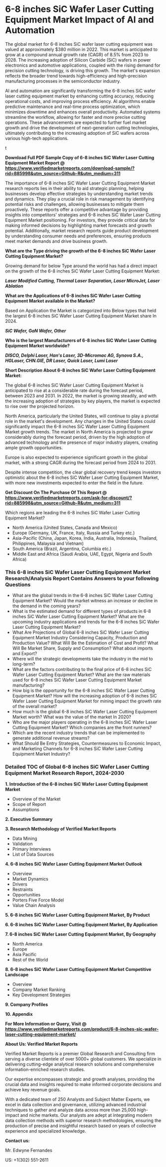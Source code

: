 <meta name="title" content="Global 6-8 inches SiC Wafer Laser Cutting Equipment Market Impact of AI and Automation"><meta name="description" content="The global market for 6-8 inches SiC wafer laser cutting equipment was valued at approximately $380 million in 2022. This market is anticipated to grow at a compound a"><meta name="title" content="6-8 inches SiC Wafer Laser Cutting Equipment Market Size, Share, Scope, Trends, Growth, Opportunities, Analysis, Forecast"><h1>6-8 inches SiC Wafer Laser Cutting Equipment Market Impact of AI and Automation</h1><p>The global market for 6-8 inches SiC wafer laser cutting equipment was valued at approximately $380 million in 2022. This market is anticipated to grow at a compound annual growth rate (CAGR) of 8.5% from 2023 to 2028. The increasing adoption of Silicon Carbide (SiC) wafers in power electronics and automotive applications, coupled with the rising demand for precision cutting technology, is driving this growth. The market's expansion reflects the broader trend towards high-efficiency and high-precision manufacturing processes in the semiconductor industry.</p><p>AI and automation are significantly transforming the 6-8 inches SiC wafer laser cutting equipment market by enhancing cutting accuracy, reducing operational costs, and improving process efficiency. AI algorithms enable predictive maintenance and real-time process optimization, which minimizes downtime and enhances overall productivity. Automated systems streamline the workflow, allowing for faster and more precise cutting operations. These advancements are expected to further fuel market growth and drive the development of next-generation cutting technologies, ultimately contributing to the increasing adoption of SiC wafers across various high-tech applications.</p>t</p><p id="" class=""><strong>Download Full PDF Sample Copy of 6-8 inches SiC Wafer Laser Cutting Equipment Market Report @ <a href="https://www.verifiedmarketreports.com/download-sample/?rid=885998&utm_source=Github-R&utm_medium=311" target="_blank">https://www.verifiedmarketreports.com/download-sample/?rid=885998&utm_source=Github-R&utm_medium=311</a></strong></p><p>The importance of&nbsp;6-8 inches SiC Wafer Laser Cutting Equipment Market research reports lies in their ability to aid strategic planning, helping businesses develop effective strategies by understanding market trends and dynamics. They play a crucial role in risk management by identifying potential risks and challenges, allowing businesses to mitigate them proactively. These reports offer a competitive advantage by providing insights into competitors' strategies and 6-8 inches SiC Wafer Laser Cutting Equipment Market positioning. For investors, they provide critical data for making informed decisions by highlighting market forecasts and growth potential. Additionally, market research reports guide product development by understanding consumer needs and preferences, ensuring products meet market demands and drive business growth.</p><p><strong>What are the&nbsp;Type driving the growth of the 6-8 inches SiC Wafer Laser Cutting Equipment Market?</strong></p><p id="" class="">Growing demand for below Type around the world has had a direct impact on the growth of the 6-8 inches SiC Wafer Laser Cutting Equipment Market:</p><em><strong>Laser Modified Cutting, Thermal Laser Separation, Laser MicroJet, Laser Ablation</strong></em></p><strong>What are the&nbsp;Applications&nbsp;of 6-8 inches SiC Wafer Laser Cutting Equipment Market available in the Market?</strong></p><p id="" class="">Based on Application the Market is categorized into Below types that held the largest 6-8 inches SiC Wafer Laser Cutting Equipment Market share In 2024.</p><em><strong>SiC Wafer, GaN Wafer, Other</strong></em></p><strong>Who is the largest Manufacturers of 6-8 inches SiC Wafer Laser Cutting Equipment Market worldwide?</strong></p><p><em><strong>DISCO, Delphi Laser, Han's Laser, 3D-Micromac AG, Synova S.A., HGLaser, CHN.GIE, DR Laser, Quick Laser, Lumi Laser</strong></em></p><p id="" class=""><strong>Short Description About 6-8 inches SiC Wafer Laser Cutting Equipment Market:</strong></p><p>The global 6-8 inches SiC Wafer Laser Cutting Equipment Market is anticipated to rise at a considerable rate during the forecast period, between 2023 and 2031. In 2022, the market is growing steadily, and with the increasing adoption of strategies by key players, the market is expected to rise over the projected horizon.</p><p>North America, particularly the United States, will continue to play a pivotal role in the market's development. Any changes in the United States could significantly impact the 6-8 inches SiC Wafer Laser Cutting Equipment Market growth trends. The market in North America is projected to grow considerably during the forecast period, driven by the high adoption of advanced technology and the presence of major industry players, creating ample growth opportunities.</p><p>Europe is also expected to experience significant growth in the global market, with a strong CAGR during the forecast period from 2024 to 2031.</p><p>Despite intense competition, the clear global recovery trend keeps investors optimistic about the 6-8 inches SiC Wafer Laser Cutting Equipment Market, with more new investments expected to enter the field in the future.</p><p id="" class=""><strong>Get Discount On The Purchase Of This Report @ <a href="https://www.verifiedmarketreports.com/ask-for-discount/?rid=885998&utm_source=Github-R&utm_medium=311" target="_blank">https://www.verifiedmarketreports.com/ask-for-discount/?rid=885998&utm_source=Github-R&utm_medium=311</a></strong></p>Which regions are leading the 6-8 inches SiC Wafer Laser Cutting Equipment Market?</p><ul><li>North America (United States, Canada and Mexico)</li><li>Europe (Germany, UK, France, Italy, Russia and Turkey etc.)</li><li>Asia-Pacific (China, Japan, Korea, India, Australia, Indonesia, Thailand, Philippines, Malaysia and Vietnam)</li><li>South America (Brazil, Argentina, Columbia etc.)</li><li>Middle East and Africa (Saudi Arabia, UAE, Egypt, Nigeria and South Africa)</li></ul><h3 id="" class="">This 6-8 inches SiC Wafer Laser Cutting Equipment Market Research/Analysis Report Contains Answers to your following Questions</h3><ul><li>What are the global trends in the 6-8 inches SiC Wafer Laser Cutting Equipment Market? Would the market witness an increase or decline in the demand in the coming years?</li><li>What is the estimated demand for different types of products in 6-8 inches SiC Wafer Laser Cutting Equipment Market? What are the upcoming industry applications and trends for the 6-8 inches SiC Wafer Laser Cutting Equipment Market?</li><li>What Are Projections of Global 6-8 inches SiC Wafer Laser Cutting Equipment Market Industry Considering Capacity, Production and Production Value? What Will Be the Estimation of Cost and Profit? What Will Be Market Share, Supply and Consumption? What about imports and Export?</li><li>Where will the strategic developments take the industry in the mid to long-term?</li><li>What are the factors contributing to the final price of 6-8 inches SiC Wafer Laser Cutting Equipment Market? What are the raw materials used for 6-8 inches SiC Wafer Laser Cutting Equipment Market manufacturing?</li><li>How big is the opportunity for the 6-8 inches SiC Wafer Laser Cutting Equipment Market? How will the increasing adoption of 6-8 inches SiC Wafer Laser Cutting Equipment Market for mining impact the growth rate of the overall market?</li><li>How much is the global 6-8 inches SiC Wafer Laser Cutting Equipment Market worth? What was the value of the market In 2020?</li><li>Who are the major players operating in the 6-8 inches SiC Wafer Laser Cutting Equipment Market? Which companies are the front runners?</li><li>Which are the recent industry trends that can be implemented to generate additional revenue streams?</li><li>What Should Be Entry Strategies, Countermeasures to Economic Impact, and Marketing Channels for 6-8 inches SiC Wafer Laser Cutting Equipment Market Industry?</li></ul><h3 id="" class="">Detailed TOC of Global 6-8 inches SiC Wafer Laser Cutting Equipment Market Research Report, 2024-2030</h3><p id="" class=""><strong>1. Introduction of the 6-8 inches SiC Wafer Laser Cutting Equipment Market</strong></p><ul><li>Overview of the Market</li><li>Scope of Report</li><li>Assumptions</li></ul><p id="" class=""><strong>2. Executive Summary</strong></p><p id="" class=""><strong>3. Research Methodology of Verified Market Reports</strong></p><ul><li>Data Mining</li><li>Validation</li><li>Primary Interviews</li><li>List of Data Sources</li></ul><p id="" class=""><strong>4. 6-8 inches SiC Wafer Laser Cutting Equipment Market Outlook</strong></p><ul><li>Overview</li><li>Market Dynamics</li><li>Drivers</li><li>Restraints</li><li>Opportunities</li><li>Porters Five Force Model</li><li>Value Chain Analysis</li></ul><p id="" class=""><strong>5. 6-8 inches SiC Wafer Laser Cutting Equipment Market, By Product</strong></p><p id="" class=""><strong>6. 6-8 inches SiC Wafer Laser Cutting Equipment Market, By Application</strong></p><p id="" class=""><strong>7. 6-8 inches SiC Wafer Laser Cutting Equipment Market, By Geography</strong></p><ul><li>North America</li><li>Europe</li><li>Asia Pacific</li><li>Rest of the World</li></ul><p id="" class=""><strong>8. 6-8 inches SiC Wafer Laser Cutting Equipment Market Competitive Landscape</strong></p><ul><li>Overview</li><li>Company Market Ranking</li><li>Key Development Strategies</li></ul><p id="" class=""><strong>9. Company Profiles</strong></p><p id="" class=""><strong>10. Appendix</strong></p><p id="" class=""><strong>For More Information or Query, Visit @ <a href="https://www.verifiedmarketreports.com/product/6-8-inches-sic-wafer-laser-cutting-equipment-market/" target="_blank">https://www.verifiedmarketreports.com/product/6-8-inches-sic-wafer-laser-cutting-equipment-market/</a></strong></p><p id="" class=""><strong>About Us: Verified Market Reports</strong></p><p id="" class="">Verified Market Reports is a premier Global Research and Consulting firm serving a diverse clientele of over 5000+ global customers. We specialize in delivering cutting-edge analytical research solutions and comprehensive information-enriched research studies.</p><p id="" class="">Our expertise encompasses strategic and growth analyses, providing the crucial data and insights required to make informed corporate decisions and achieve key revenue goals.</p><p id="" class="">With a dedicated team of 250 Analysts and Subject Matter Experts, we excel in data collection and governance, utilizing advanced industrial techniques to gather and analyze data across more than 25,000 high-impact and niche markets. Our analysts are adept at integrating modern data collection methods with superior research methodologies, ensuring the production of precise and insightful research based on years of collective experience and specialized knowledge.</p><p id="" class=""><strong>Contact us:</strong></p><p id="" class="">Mr. Edwyne Fernandes</p><p id="" class="">US: +1(302) 551-2611</p>